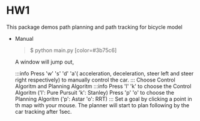HW1
===============================

This package demos path planning and path tracking for bicycle model

- Manual
    > $ python main.py [color=#3b75c6]

    A window will jump out,

    :::info 
    Press 'w' 's' 'd' 'a'( acceleration, deceleration, steer left and steer right respectively) to manually control the car. 
    :::
    Choose Control Algoritm and Planning Algoritm
    :::info
    Press 'l' 'k' to choose the Control Algoritm ('l': Pure Pursuit 'k': Stanley)
    Press 'p' 'o'  to choose the Planning Algoritm ('p': Astar 'o': RRT)
    :::
    Set a goal by clicking a point in th map with your mouse. The planner will start to plan following by the car tracking after 1sec. 
